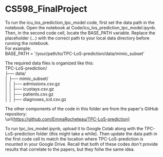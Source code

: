 # CS598_FinalProject

To run the icu_los_prediction_tpc_model code, first set the data path in the notebook. Open the notebook at Code/icu_los_prediction_tpc_model.ipynb. Then, in the second code cell, locate the BASE_PATH variable. Replace the placeholder (...) with the correct path to your local data directory before running the notebook.<br>
For example:<br>
BASE_PATH = '/your/path/to/TPC-LoS-prediction/data/mimic_subset'

The required data files is organized like this:<br>
TPC-LoS-prediction/<br>
├── data/<br>
│   ├── mimic_subset/<br>
│   │   ├── admissions.csv.gz<br>
│   │   ├── icustays.csv.gz<br>
│   │   ├── patients.csv.gz<br>
│   │   ├── diagnoses_icd.csv.gz<br>

The other components of the code in this folder are from the paper's GitHub repository:<br>
\url{https://github.com/EmmaRocheteau/TPC-LoS-prediction}<br>

To run tpc_los_model.ipynb, upload it to Google Colab along with the TPC-LoS-prediction folder (this might take a while). Then update the data path in the first code cell to match the location where TPC-LoS-prediction is mounted in your Google Drive. Recall that both of these codes don't provide results that correlate to the papers, but they follw the same idea.

